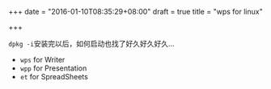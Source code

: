 +++
date = "2016-01-10T08:35:29+08:00"
draft = true
title = "wps for linux"

+++



`dpkg -i`安装完以后，如何启动也找了好久好久好久…

* `wps` for Writer
* `wpp` for Presentation
* `et` for SpreadSheets